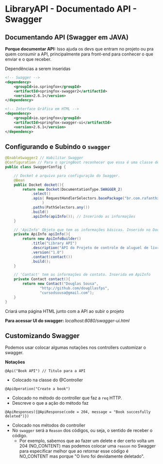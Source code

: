 # LibraryAPI - Documentado API - Swagger

## Documentando API (Swagger em JAVA)

**Porque documentar API:** Isso ajuda os devs que entram no projeto ou pra quem consumir a API, principalmente para front-end para conhecer o que enviar e o que receber.

Dependências a serem inseridas

````xml
<!-- Swagger -->
<dependency>
	<groupId>io.springfox</groupId>
	<artifactId>springfox-swagger2</artifactId>
	<version>2.6.1</version>
</dependency>

<!-- Interface Gráfica em HTML -->
<dependency>
	<groupId>io.springfox</groupId>
	<artifactId>springfox-swagger-ui</artifactId>
	<version>2.6.1</version>
</dependency>
````



## Configurando e Subindo o `swagger`

````java
@EnableSwagger2 // Habilitar Swagger
@Configuration // Para o springBoot reconhecer que essa é uma classe de configração
public class SwaggerConfig {

    // Docket é arquivo para configuração do Swagger. 
    @Bean
    public Docket docket(){
        return new Docket(DocumentationType.SWAGGER_2) 
            .select() 
            .apis( RequestHandlerSelectors.basePackage("br.com.rafanthx13.libraryapi.controller") 
                 ) 
            .paths(PathSelectors.any())
            .build()
            .apiInfo(apiInfo()); // Inserindo as informações
    }

    // 'ApiInfo' Objeto que tem as informações básicas. Inserido no Docket
    private ApiInfo apiInfo(){
        return new ApiInfoBuilder()
            .title("Library API")
            .description("API do Projeto de controle de aluguel de livros")
            .version("1.0")
            .contact(contact())
            .build();
    }

    // 'Contact' tem as informaçôes de contato. Inserida em ApiInfo
    private Contact contact(){
        return new Contact("Douglas Sousa",
                "http://github.com/dougllasfps",
                "cursodsousa@gmail.com");
    }
}
````

Criará uma página HTML junto com a API ao subir o projeto

**Para acessar UI do swagger:**  *localhost:8080/swagger-ui.html*

## Customizando Swagger

Podemos usar colocar algumas notações nos controllers customizar o swagger.

**Notações**

`@Api("Book API") // Titulo para a API`

+ Colocado na classe do @Controller

`@ApiOperation("Create a book")`
+ Colocado no método do controller que faz a `req` HTTP.
+ Descreve o que a ação do método faz

`@ApiResponses({@ApiResponse(code = 204, message = "Book succesfully deleted")})`
+ Colocado nos métodos do controller
+ No `swagger` será a `Reason` dos códigos, ou seja, o sentido de receber o código. 
  - Por exemplo, sabemos que ao fazer um delete e der certo volta um 204 (NO\_CONTENT) mas podemos colocar uma `reason` no Swagger para especificar melhor que ao retornar esse código é NO\_CONTENT mas porque "O livro foi devidamente deletado".


